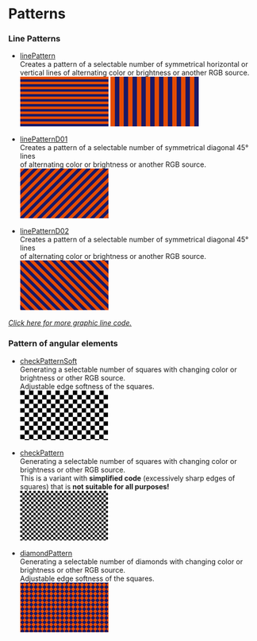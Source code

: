 ﻿# Patterns

### Line Patterns
  - [linePattern](linePatterns/linePattern.md)  
     Creates a pattern of a selectable number of symmetrical horizontal or vertical lines
     of alternating color or brightness or another RGB source.    
      [![](images/linePattern-thumb.png)](linePatterns/linePattern.md) [![](images/linePattern__b-thumb.png)](linePatterns/linePattern.md)  

  - [linePatternD01](linePatterns/linePatternD01.md)  
     Creates a pattern of a selectable number of symmetrical diagonal 45° lines  
     of alternating color or brightness or another RGB source.   
     [![](images/linePatternD01-thumb.png)](linePatterns/linePatternD01.md)  

  - [linePatternD02](linePatterns/linePatternD02.md)  
     Creates a pattern of a selectable number of symmetrical diagonal 45° lines  
     of alternating color or brightness or another RGB source.   
     [![](images/linePatternD02-thumb.png)](linePatterns/linePatternD02.md)  
     
*[Click here for more graphic line code.](../Lines/README.md)*

### Pattern of angular elements
  - [checkPatternSoft](checkPattern/checkPatternSoft.md)  
     Generating a selectable number of squares with changing color or brightness or other RGB source.     
     Adjustable edge softness of the squares.   
     [![](images/checkPatternSoft-thumb.png)](checkPattern/checkPatternSoft.md)  

  - [checkPattern](checkPattern/checkPattern.md)  
     Generating a selectable number of squares with changing color or brightness or other RGB source.  
     This is a variant with **simplified code** (excessively sharp edges of squares) that is **not suitable for all purposes!**  
     [![](images/checkPattern-thumb.png)](checkPattern/checkPattern.md)  

  - [diamondPattern](checkPattern/diamondPattern.md)  
     Generating a selectable number of diamonds with changing color or brightness or other RGB source.     
     Adjustable edge softness of the squares.   
     [![](images/diamondPattern-thumb.png)](checkPattern/diamondPattern.md)

